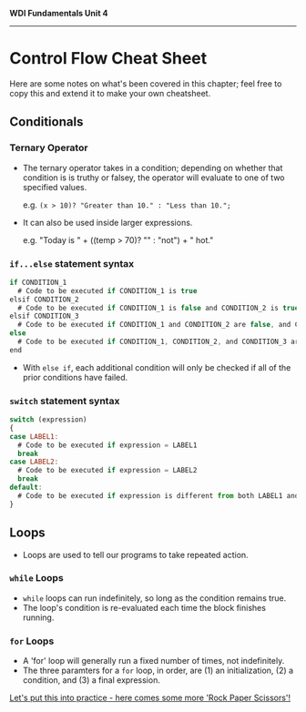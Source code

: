 **WDI Fundamentals Unit 4**

---

# Control Flow Cheat Sheet

Here are some notes on what's been covered in this chapter; feel free to copy this and extend it to make your own cheatsheet.

## Conditionals
### Ternary Operator
* The ternary operator takes in a condition; depending on whether that condition is is truthy or falsey, the operator will evaluate to one of two specified values.

  e.g. `(x > 10)? "Greater than 10." : "Less than 10.";`

* It can also be used inside larger expressions.

  e.g. "Today is " + ((temp > 70)? "" : "not") + " hot."

### `if...else` statement syntax

```javascript
if CONDITION_1
  # Code to be executed if CONDITION_1 is true
elsif CONDITION_2
  # Code to be executed if CONDITION_1 is false and CONDITION_2 is true
elsif CONDITION_3
  # Code to be executed if CONDITION_1 and CONDITION_2 are false, and CONDITION_3 is true
else
  # Code to be executed if CONDITION_1, CONDITION_2, and CONDITION_3 are false
end
```


* With `else if`, each additional condition will only be checked if all of the prior conditions have failed.

### `switch` statement syntax

```javascript
switch (expression)
{
case LABEL1:
  # Code to be executed if expression = LABEL1
  break
case LABEL2:
  # Code to be executed if expression = LABEL2
  break
default:
  # Code to be executed if expression is different from both LABEL1 and LABEL2
}
```

## Loops
* Loops are used to tell our programs to take repeated action.

### `while` Loops
* `while` loops can run indefinitely, so long as the condition remains true.
* The loop's condition is re-evaluated each time the block finishes running.

### `for` Loops
* A 'for' loop will generally run a fixed number of times, not indefinitely.
* The three paramters for a `for` loop, in order, are (1) an initialization, (2) a condition, and (3) a final expression.

[Let's put this into practice - here comes some more 'Rock Paper Scissors'!](09_assessment.md)
